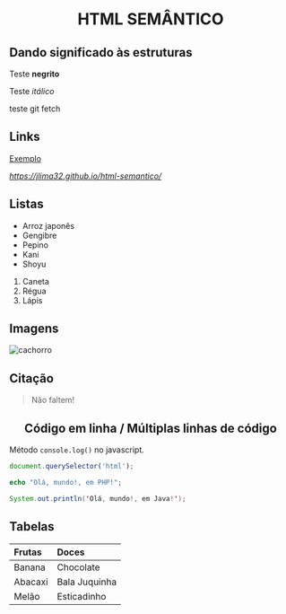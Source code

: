 # <div align= center>HTML SEMÂNTICO</div>
## Dando significado às estruturas
Teste **negrito**

Teste *itálico*

teste git fetch

## Links

[Exemplo](https://exemplo.com/)

*<https://jlima32.github.io/html-semantico/>*

## Listas

* Arroz japonês
* Gengibre
* Pepino
* Kani
* Shoyu

1. Caneta
2. Régua 
3. Lápis

## Imagens

![cachorro](https://pipz.com/static/images/blog/eddie.png)

## Citação
> Não faltem!

## <div align= center> Código em linha / Múltiplas linhas de código</div>

Método `console.log()` no javascript.

```js
document.querySelector('html');
```

~~~php
echo "Olá, mundo!, em PHP!";
~~~

```java
System.out.println('Olá, mundo!, em Java!');
```

## Tabelas

Frutas | Doces
:------ | :-----
Banana | Chocolate
Abacaxi | Bala Juquinha
Melão | Esticadinho

